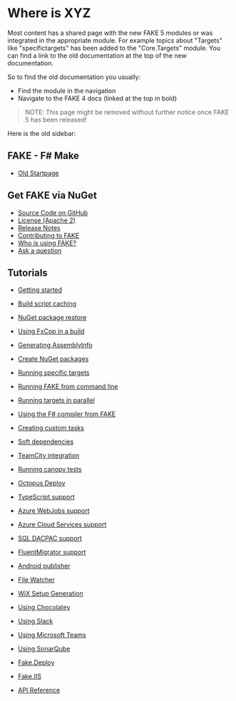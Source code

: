 # Where is XYZ

Most content has a shared page with the new FAKE 5 modules or was integrated in the appropriate module.
For example topics about "Targets" like "specifictargets" has been added to the "Core.Targets" module.
You can find a link to the old documentation at the top of the new documentation.

So to find the old documentation you usually:

* Find the module in the navigation
* Navigate to the FAKE 4 docs (linked at the top in bold)

> NOTE: This page might be removed without further notice once FAKE 5 has been released!

Here is the old sidebar:

## FAKE - F# Make

* [Old Startpage](legacy-index.html)

## Get FAKE via NuGet

* [Source Code on GitHub](https://github.com/fsharp/FAKE)
* [License (Apache 2)](https://github.com/fsharp/FAKE/blob/master/License.txt)
* [Release Notes](RELEASE_NOTES.html)
* [Contributing to FAKE](contributing.html)
* [Who is using FAKE?](users.html)
* [Ask a question](http://stackoverflow.com/questions/tagged/f%23-fake)

## Tutorials

* [Getting started](gettingstarted.html)
* [Build script caching](cache.html)

* [NuGet package restore](nuget.html)
* [Using FxCop in a build](fxcop.html)
* [Generating AssemblyInfo](assemblyinfo.html)
* [Create NuGet packages](create-nuget-package.html)
* [Running specific targets](specifictargets.html)
* [Running FAKE from command line](commandline.html)
* [Running targets in parallel](parallel-build.html)
* [Using the F# compiler from FAKE](fsc.html)
* [Creating custom tasks](customtasks.html)
* [Soft dependencies](soft-dependencies.html)
* [TeamCity integration](teamcity.html)
* [Running canopy tests](canopy.html)
* [Octopus Deploy](octopusdeploy.html)
* [TypeScript support](typescript.html)
* [Azure WebJobs support](azurewebjobs.html)
* [Azure Cloud Services support](azurecloudservices.html)
* [SQL DACPAC support](dacpac.html)
* [FluentMigrator support](fluentmigrator.html)
* [Android publisher](androidpublisher.html)
* [File Watcher](watch.html)
* [WiX Setup Generation](wix.html)
* [Using Chocolatey](chocolatey.html)
* [Using Slack](slacknotification.html)
* [Using Microsoft Teams](msteamsnotification.html)
* [Using SonarQube](sonarcube.html)

* [Fake.Deploy](deploy.html)
* [Fake.IIS](iis.html)

* [API Reference](apidocs/v5/index.html)
